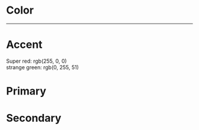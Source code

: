 
# Color

---

# Accent

  
Super red: rgb(255, 0, 0)  
strange green: rgb(0, 255, 51)  


# Primary

# Secondary